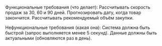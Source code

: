 Функциональные требования (что делает):
	Рассчитывать скорость продаж за 30, 60 и 90 дней.
	Прогнозировать дату, когда товар закончится.
	Рассчитывать рекомендуемый объём закупки.

Нефункциональные требования (какая она):
	Система должна быть быстрой (запрос выполняется менее 5 секунд).
	Данные должны быть актуальными (обновляются раз в день).